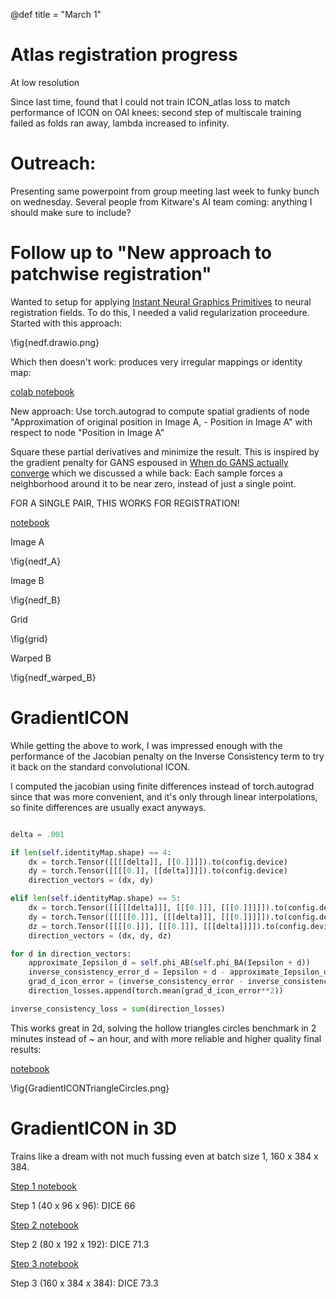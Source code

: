 @def title = "March 1"


# Atlas registration progress

At low resolution

Since last time, found that I could not train ICON_atlas loss to match performance of ICON on OAI knees:
second step of multiscale training failed as folds ran away, lambda increased to infinity.

# Outreach:

Presenting same powerpoint from group meeting last week to funky bunch on wednesday. Several people from 
Kitware's AI team coming: anything I should make sure to include?


# Follow up to "New approach to patchwise registration"
Wanted to setup for applying [Instant Neural Graphics Primitives](https://nvlabs.github.io/instant-ngp/) to neural registration fields. 
To do this, I needed a valid regularization proceedure. Started with this approach:

\fig{nedf.drawio.png}

Which then doesn't work: produces very irregular mappings or identity map:

[colab notebook](https://colab.research.google.com/github/HastingsGreer/InverseConsistency/blob/master/notebooks/NEDF.ipynb)

New approach: Use torch.autograd to compute spatial gradients of node "Approximation of original position in Image A, - Position in Image A" with respect to node "Position in Image A"

Square these partial derivatives and minimize the result. This is inspired by the gradient penalty for GANS espoused in [When do GANS actually converge](https://arxiv.org/abs/1801.04406) which we discussed a while back: Each sample forces a neighborhood around it to be near zero, instead of just a single point.

FOR A SINGLE PAIR, THIS WORKS FOR REGISTRATION!

[notebook](https://colab.research.google.com/drive/1aCzG7tUwDjnlGvcUBAdSIkpVKWtuDq76?usp=sharing)

Image A

\fig{nedf_A}

Image B

\fig{nedf_B}

Grid

\fig{grid}

Warped B

\fig{nedf_warped_B}


# GradientICON

While getting the above to work, I was impressed enough with the performance of the Jacobian penalty on the Inverse Consistency term to try it back on the standard convolutional ICON.

I computed the jacobian using finite differences instead of torch.autograd since that was more convenient, and it's only through linear interpolations, so finite differences are usually exact anyways.

```python

delta = .001

if len(self.identityMap.shape) == 4:
    dx = torch.Tensor([[[[delta]], [[0.]]]]).to(config.device)
    dy = torch.Tensor([[[[0.]], [[delta]]]]).to(config.device)
    direction_vectors = (dx, dy)

elif len(self.identityMap.shape) == 5:
    dx = torch.Tensor([[[[[delta]]], [[[0.]]], [[[0.]]]]]).to(config.device)
    dy = torch.Tensor([[[[[0.]]], [[[delta]]], [[[0.]]]]]).to(config.device)
    dz = torch.Tensor([[[[0.]]], [[[0.]]], [[[delta]]]]).to(config.device)
    direction_vectors = (dx, dy, dz)

for d in direction_vectors:
    approximate_Iepsilon_d = self.phi_AB(self.phi_BA(Iepsilon + d))
    inverse_consistency_error_d = Iepsilon + d - approximate_Iepsilon_d
    grad_d_icon_error = (inverse_consistency_error - inverse_consistency_error_d) / delta
    direction_losses.append(torch.mean(grad_d_icon_error**2))

inverse_consistency_loss = sum(direction_losses)

```


This works great in 2d, solving the hollow triangles circles benchmark in 2 minutes instead of ~ an hour, and with more reliable and higher quality final results:

[notebook](https://colab.research.google.com/drive/1oVilftO41NREX-G7fBujQTu_QlB4U-QT?usp=sharing)

\fig{GradientICONTriangleCircles.png}


# GradientICON in 3D

Trains like a dream with not much fussing even at batch size 1, 160 x 384 x 384.

[Step 1 notebook](https://github.com/uncbiag/ICON/blob/c2732603a1e8e5e11c3bdebbb6f8949811769b53/notebooks/GradICONDice.ipynb)

Step 1 (40 x 96 x 96): DICE 66

[Step 2 notebook](https://github.com/uncbiag/ICON/blob/c2732603a1e8e5e11c3bdebbb6f8949811769b53/notebooks/GradICONDICEhires.ipynb)

Step 2 (80 x 192 x 192): DICE 71.3

[Step 3 notebook](https://github.com/uncbiag/ICON/blob/c2732603a1e8e5e11c3bdebbb6f8949811769b53/notebooks/GradICONDICEfullres.ipynb)

Step 3 (160 x 384 x 384): DICE 73.3
